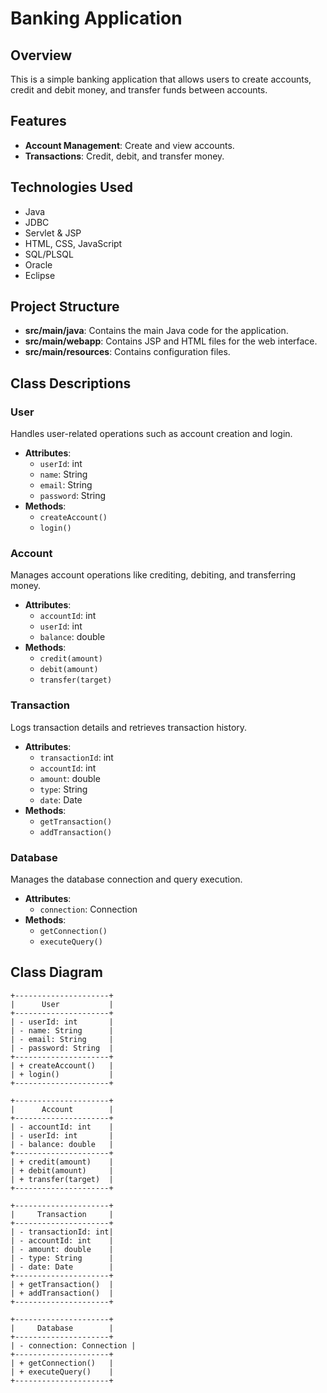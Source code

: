 # Banking Application

## Overview
This is a simple banking application that allows users to create accounts, credit and debit money, and transfer funds between accounts.

## Features
- **Account Management**: Create and view accounts.
- **Transactions**: Credit, debit, and transfer money.

## Technologies Used
- Java
- JDBC
- Servlet & JSP
- HTML, CSS, JavaScript
- SQL/PLSQL
- Oracle
- Eclipse

## Project Structure
- **src/main/java**: Contains the main Java code for the application.
- **src/main/webapp**: Contains JSP and HTML files for the web interface.
- **src/main/resources**: Contains configuration files.

## Class Descriptions

### User
Handles user-related operations such as account creation and login.
- **Attributes**:
  - `userId`: int
  - `name`: String
  - `email`: String
  - `password`: String
- **Methods**:
  - `createAccount()`
  - `login()`

### Account
Manages account operations like crediting, debiting, and transferring money.
- **Attributes**:
  - `accountId`: int
  - `userId`: int
  - `balance`: double
- **Methods**:
  - `credit(amount)`
  - `debit(amount)`
  - `transfer(target)`

### Transaction
Logs transaction details and retrieves transaction history.
- **Attributes**:
  - `transactionId`: int
  - `accountId`: int
  - `amount`: double
  - `type`: String
  - `date`: Date
- **Methods**:
  - `getTransaction()`
  - `addTransaction()`

### Database
Manages the database connection and query execution.
- **Attributes**:
  - `connection`: Connection
- **Methods**:
  - `getConnection()`
  - `executeQuery()`

## Class Diagram

```plaintext
+---------------------+
|      User           |
+---------------------+
| - userId: int       |
| - name: String      |
| - email: String     |
| - password: String  |
+---------------------+
| + createAccount()   |
| + login()           |
+---------------------+

+---------------------+
|      Account        |
+---------------------+
| - accountId: int    |
| - userId: int       |
| - balance: double   |
+---------------------+
| + credit(amount)    |
| + debit(amount)     |
| + transfer(target)  |
+---------------------+

+---------------------+
|     Transaction     |
+---------------------+
| - transactionId: int|
| - accountId: int    |
| - amount: double    |
| - type: String      |
| - date: Date        |
+---------------------+
| + getTransaction()  |
| + addTransaction()  |
+---------------------+

+---------------------+
|     Database        |
+---------------------+
| - connection: Connection |
+---------------------+
| + getConnection()   |
| + executeQuery()    |
+---------------------+
